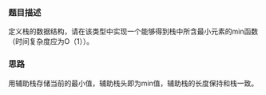 ### 题目描述

定义栈的数据结构，请在该类型中实现一个能够得到栈中所含最小元素的min函数（时间复杂度应为O（1））。

### 思路

用辅助栈存储当前的最小值，辅助栈头即为min值，辅助栈的长度保持和栈一致。